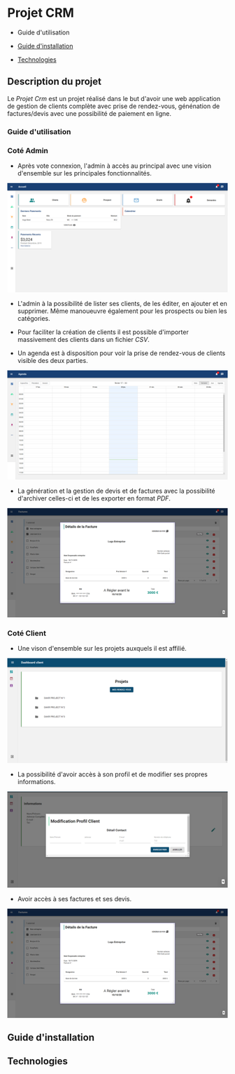 # Projet CRM

- Guide d'utilisation

- [Guide d'installation](#guide-d'installation)

- [Technologies](#technologies)

## Description du projet

Le _Projet Crm_ est un projet réalisé dans le but d'avoir une web application de gestion de clients complète avec prise de rendez-vous, génénation de factures/devis avec une possibilité de paiement en ligne.

### Guide d'utilisation

### Coté Admin

- Après vote connexion, l'admin à accès au principal avec une vision d'ensemble sur les principales fonctionnalités.

![](/components/img/crm1.png)

- L'admin à la possibilité de lister ses clients, de les éditer, en ajouter et en supprimer. Même manoueuvre également pour les prospects ou bien les catégories.

- Pour faciliter la création de clients il est possible d'importer massivement des clients dans un fichier _CSV_.

- Un agenda est à disposition pour voir la prise de rendez-vous de clients visible des deux parties.

![](/components/img/crm-agenda.png)

- La génération et la gestion de devis et de factures avec la possibilité d'archiver celles-ci et de les exporter en format _PDF_.

![](/components/img/crm-factures.png)

### Coté Client

- Une vison d'ensemble sur les projets auxquels il est affilié.

![](/components/img/crm-clients-projets.png)

- La possibilité d'avoir accès à son profil et de modifier ses propres informations.

![](/components/img/crm-profile-client.png)

- Avoir accès à ses factures et ses devis.

![](/components/img/crm-factures.png)

## Guide d'installation

## Technologies